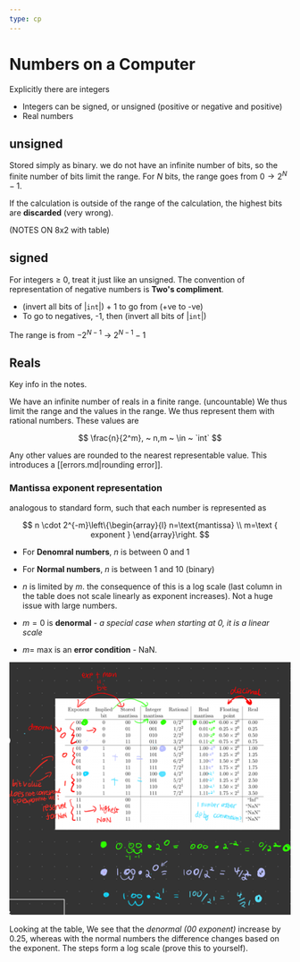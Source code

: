 ```yaml
---
type: cp
---
```



# Numbers on a Computer

Explicitly there are integers

- Integers can be signed, or unsigned (positive or negative and positive)
- Real numbers


## unsigned
Stored simply as binary. we do not have an infinite number of bits, so the finite number of bits limit the range. For $N$ bits, the range goes from $0\rightarrow2^N-1$.

If the calculation is outside of the range of the calculation, the highest bits are **discarded** (very wrong).

(NOTES ON 8x2 with table)

## signed

For integers $\geq~0$, treat it just like an unsigned. The convention of representation of negative numbers is **Two's compliment**. 

- (invert all bits of |`int`|) + 1 to go from (+ve to -ve)
- To go to negatives, -1, then (invert all bits of |`int`|)

The range is from $-2^{N-1} ~ \rightarrow ~ 2^{N-1}-1$

## Reals
Key info in the notes.

We have an infinite number of reals in a finite range. (uncountable) We thus limit the range and the values in the range. We thus represent them with rational numbers. These values are 

$$
\frac{n}{2^m}, ~ n,m ~ \in ~ `int`
$$

Any other values are rounded to the nearest representable value. This introduces a [[errors.md|rounding error]].

### **Mantissa exponent representation**

analogous to standard form, such that each number is represented as 

$$
n \cdot 2^{-m}\left\{\begin{array}{l}
n=\text{mantissa} \\
m=\text { exponent }
\end{array}\right.
$$



- For **Denomral numbers**, $n$ is between 0 and 1
- For **Normal numbers**, $n$ is between 1 and 10 (binary)
- $n$ is limited by $m$. the consequence of this is a log scale (last column in the table does not scale linearly as exponent increases). Not a huge issue with large numbers.

- $m =0$ is **denormal** - *a special case when starting at 0, it is a linear scale*
- $m =$ max is an **error condition** - NaN.

![](assets/2022-10-10-14-26-32.png)

Looking at the table, We see that the *denormal (00 exponent)* increase by $0.25$, whereas with the normal numbers the difference changes based on the exponent. The steps form a log scale (prove this to yourself).
